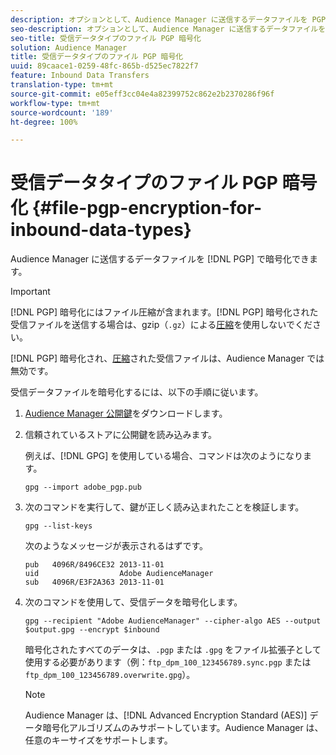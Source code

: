 ```yaml
---
description: オプションとして、Audience Manager に送信するデータファイルを PGP で暗号化できます。
seo-description: オプションとして、Audience Manager に送信するデータファイルを PGP で暗号化できます。
seo-title: 受信データタイプのファイル PGP 暗号化
solution: Audience Manager
title: 受信データタイプのファイル PGP 暗号化
uuid: 89caace1-0259-48fc-865b-d525ec7822f7
feature: Inbound Data Transfers
translation-type: tm+mt
source-git-commit: e05eff3cc04e4a82399752c862e2b2370286f96f
workflow-type: tm+mt
source-wordcount: '189'
ht-degree: 100%

---
```



# 受信データタイプのファイル PGP 暗号化 {#file-pgp-encryption-for-inbound-data-types}

Audience Manager に送信するデータファイルを [!DNL PGP] で暗号化できます。

<!-- c_encryption.xml -->

>[!IMPORTANT]
>
>[!DNL PGP] 暗号化にはファイル圧縮が含まれます。[!DNL PGP] 暗号化された受信ファイルを送信する場合は、gzip（`.gz`）による[圧縮](../../../integration/sending-audience-data/batch-data-transfer-explained/inbound-file-compression.md)を使用しないでください。
>
>[!DNL PGP] 暗号化され、[圧縮](../../../integration/sending-audience-data/batch-data-transfer-explained/inbound-file-compression.md)された受信ファイルは、Audience Manager では無効です。

受信データファイルを暗号化するには、以下の手順に従います。

1. [Audience Manager 公開鍵](./assets/adobe_pgp.pub)をダウンロードします。
2. 信頼されているストアに公開鍵を読み込みます。

   例えば、[!DNL GPG] を使用している場合、コマンドは次のようになります。

   `gpg --import adobe_pgp.pub`

3. 次のコマンドを実行して、鍵が正しく読み込まれたことを検証します。

   `gpg --list-keys`

   次のようなメッセージが表示されるはずです。

   ```
   pub   4096R/8496CE32 2013-11-01
   uid                  Adobe AudienceManager
   sub   4096R/E3F2A363 2013-11-01
   ```

4. 次のコマンドを使用して、受信データを暗号化します。

   `gpg --recipient "Adobe AudienceManager" --cipher-algo AES --output $output.gpg --encrypt $inbound`

   暗号化されたすべてのデータは、`.pgp` または `.gpg` をファイル拡張子として使用する必要があります（例：`ftp_dpm_100_123456789.sync.pgp` または `ftp_dpm_100_123456789.overwrite.gpg`）。

   >[!NOTE]
   >
   >Audience Manager は、[!DNL Advanced Encryption Standard (AES)] データ暗号化アルゴリズムのみサポートしています。Audience Manager は、任意のキーサイズをサポートします。
